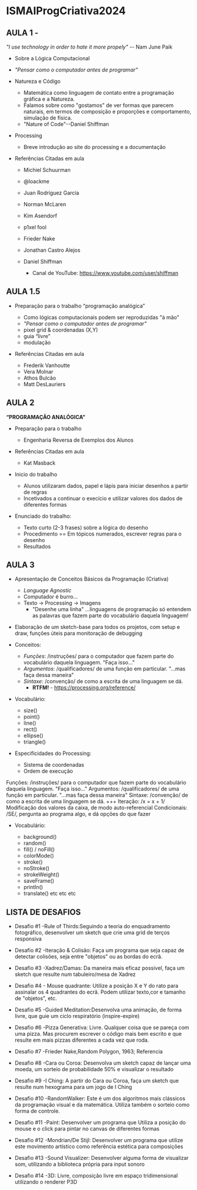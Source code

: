 # ISMAIProgCriativa2024

## AULA 1 -


*"I use technology in order to hate it more propely"* -- Nam June Paik

- Sobre a Lógica Computacional
-   *"Pensar como o computador antes de programar"*
   
- Natureza e Código
  - Matemática como linguagem de contato entre a programação gráfica e a Natureza.
  - Falamos sobre como "gostamos" de ver formas que parecem naturais, em termos de composição e proporções e comportamento, simulação de física.
  - "Nature of Code"--Daniel Shiffman  
- Processing
  - Breve introdução ao site do processing e a documentação

- Referências Citadas em aula
  - Michiel Schuurman
  - @loackme
  - Juan Rodríguez García
  - Norman McLaren
  - Kim Asendorf
  - p1xel fool
  - Frieder Nake
  - Jonathan Castro Alejos
 
  - Daniel Shiffman
    - Canal de YouTube: https://www.youtube.com/user/shiffman


## AULA 1.5 

- Preparação para o trabalho “programação analógica”
  - Como lógicas computacionais podem ser reproduzidas "à mão"
  - *"Pensar como o computador antes de programar"*
  - pixel grid & coordenadas (X,Y)
  - guia “livre”
  - modulação


- Referências Citadas em aula
  - Frederik Vanhoutte
  - Vera Molnar
  - Athos Bulcão
  - Matt DesLauriers
  

## AULA 2 

**“PROGRAMAÇÃO ANALÓGICA”**


- Preparação para o trabalho 
  - Engenharia Reversa de Exemplos dos Alunos

- Referências Citadas em aula
  - Kat Masback


- Inicio do trabalho
  - Alunos utilizaram dados, papel e lápis para iniciar desenhos a partir de regras
  - Incetivados a continuar o execício e utilizar valores dos dados de diferentes formas
 
 - Enunciado do trabalho:
   - Texto curto (2-3 frases) sobre a lógica do desenho
   - Procedimento == Em tópicos numerados, escrever regras para o desenho
   - Resultados
   

   
## AULA 3

- Apresentação de Conceitos Básicos da Programação (Criativa)
  - *Language Agnostic*
  - Computador é burro...
  - Texto -> Processing -> Imagens
    - "Desenhe uma linha"
     ...linguagens de programação só entendem as palavras que fazem parte do vocabulário daquela linguagem!



- Elaboração de um sketch-base para todos os projetos, com setup e draw, funções úteis para monitoração de debugging


- Conceitos:
  - *Funções*: /instruções/ para o computador que fazem parte do vocabulário daquela linguagem. "Faça isso..."
  - *Argumentos*: /qualificadores/ de uma função em particular. "...mas faça dessa maneira"
  - *Sintaxe*: /convenção/ de como a escrita de uma linguagem se dá.
    - **RTFM!** - https://processing.org/reference/


- Vocabulário:
  - size()
  - point()
  - line()
  - rect()
  - ellipse()
  - triangle()

- Especificidades do Processing:
  - Sistema de coordenadas 
  - Ordem de execução





Funções: /instruções/ para o computador que fazem parte do vocabulário daquela linguagem. "Faça isso..."
Argumentos: /qualificadores/ de uma função em particular. "...mas faça dessa maneira"
Sintaxe: /convenção/ de como a escrita de uma linguagem se dá.
+++
Iteração: /x = x + 1/ Modificação dos valores da caixa, de modo auto-referencial
Condicionais: /SE/, pergunta ao programa algo, e dá opções do que fazer


- Vocabulário:

  - background()
  - random()
  - fill() / noFill()
  - colorMode()
  - stroke()
  - noStroke()
  - strokeWeight()
  - saveFrame()
  - println()
  - translate()
etc etc etc


## LISTA DE DESAFIOS

 - Desafio #1 -Rule of Thirds:Seguindo a teoria do enquadramento fotográfico, desenvolver um sketch que crie uma grid de terços responsiva
 
 - Desafio #2 -Iteração & Colisão: Faça um programa que seja capaz de detectar colisões, seja entre "objetos" ou as bordas do ecrã.

 - Desafio #3 -Xadrez/Damas: Da maneira mais eficaz possível, faça um sketch que resulte num tabuleiro/mesa de Xadrez

 - Desafio #4 - Mouse quadrante: Utilize a posição X e Y do rato para assinalar os 4 quadrantes do ecrã. 
Podem utilizar texto,cor e tamanho de "objetos", etc.

 - Desafio #5 -Guided Meditation:Desenvolva uma animação, de forma livre, que guie um ciclo respiratório (inspire-expire)

 - Desafio #6 -Pizza Generativa: Livre. Qualquer coisa que se pareça com uma pizza. Mas procurem escrever o código mais bem escrito e que resulte em mais pizzas diferentes a cada vez que roda. 

 - Desafio #7 -Frieder Nake,Random Polygon, 1963; Referencia

 - Desafio #8 -Cara ou Coroa: Desenvolva um sketch capaz de lançar uma moeda, um sorteio de probabilidade 50% e visualizar o resultado

 - Desafio #9 -I Ching: A partir do Cara ou Coroa, faça um sketch que resulte num hexograma para um jogo de I Ching


 - Desafio #10 -RandomWalker: Este é um dos algoritmos mais clássicos da programação visual e da matemática. Utiliza também o sorteio como forma de controle.

 
 - Desafio #11 -Paint: Desenvolver um programa que Utiliza a posição do mouse e o click para pintar no canvas de diferentes formas

 - Desafio #12 -Mondrian/De Stijl: Desenvolver um programa que utilize este movimento artístico como referência estética para composições

 - Desafio #13 -Sound Visualizer: Desenvolver alguma forma de visualizar som, utilizando a biblioteca própria para input sonoro
 
 - Desafio #14 -3D: Livre, composição livre em espaço tridimensional utilizando o renderer P3D
   
 
